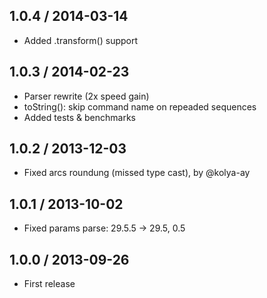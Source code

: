 1.0.4 / 2014-03-14
------------------

- Added .transform() support


1.0.3 / 2014-02-23
------------------

- Parser rewrite (2x speed gain)
- toString(): skip command name on repeaded sequences
- Added tests & benchmarks


1.0.2 / 2013-12-03
------------------

- Fixed arcs roundung (missed type cast), by @kolya-ay


1.0.1 / 2013-10-02
------------------

- Fixed params parse: 29.5.5 -> 29.5, 0.5


1.0.0 / 2013-09-26
------------------

- First release

